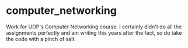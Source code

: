 # computer_networking
Work for UOP's Computer Networking course.
I certainly didn't do all the assignments perfectly and am writing this years after the fact, so do take the code with a pinch of salt.

